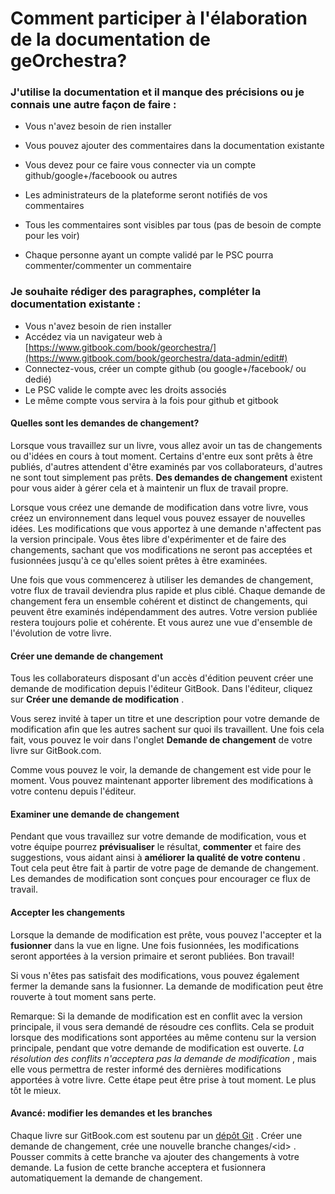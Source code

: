# Comment participer à l'élaboration de la documentation de geOrchestra?

### J'utilise la documentation et il manque des précisions ou je connais une autre façon de faire :

* Vous n'avez besoin de rien installer

* Vous pouvez ajouter des commentaires dans la documentation existante

* Vous devez pour ce faire vous connecter via un compte github/google+/faceboook ou autres 
* Les administrateurs de la plateforme seront notifiés de vos commentaires
* Tous les commentaires sont visibles par tous \(pas de besoin de compte pour les voir\)
* Chaque personne ayant un compte validé par le PSC pourra commenter/commenter un commentaire 

### Je souhaite rédiger des paragraphes, compléter la documentation existante :

* Vous n'avez besoin de rien installer 
* Accédez via un navigateur web à [https://www.gitbook.com/book/georchestra/](https://www.gitbook.com/book/georchestra/data-admin/edit#)
* Connectez-vous, créer un compte github \(ou google+/facebook/ ou dedié\) 
* Le PSC valide le compte avec les droits associés 
* Le même compte vous servira à la fois pour github et gitbook

#### Quelles sont les demandes de changement?

Lorsque vous travaillez sur un livre, vous allez avoir un tas de changements ou d'idées en cours à tout moment. Certains d'entre eux sont prêts à être publiés, d'autres attendent d'être examinés par vos collaborateurs, d'autres ne sont tout simplement pas prêts. **Des demandes de changement** existent pour vous aider à gérer cela et à maintenir un flux de travail propre.

Lorsque vous créez une demande de modification dans votre livre, vous créez un environnement dans lequel vous pouvez essayer de nouvelles idées. Les modifications que vous apportez à une demande n'affectent pas la version principale. Vous êtes libre d'expérimenter et de faire des changements, sachant que vos modifications ne seront pas acceptées et fusionnées jusqu'à ce qu'elles soient prêtes à être examinées.

Une fois que vous commencerez à utiliser les demandes de changement, votre flux de travail deviendra plus rapide et plus ciblé. Chaque demande de changement fera un ensemble cohérent et distinct de changements, qui peuvent être examinés indépendamment des autres. Votre version publiée restera toujours polie et cohérente. Et vous aurez une vue d'ensemble de l'évolution de votre livre.

#### Créer une demande de changement

Tous les collaborateurs disposant d'un accès d'édition peuvent créer une demande de modification depuis l'éditeur GitBook. Dans l'éditeur, cliquez sur **Créer une demande de modification** .

Vous serez invité à taper un titre et une description pour votre demande de modification afin que les autres sachent sur quoi ils travaillent. Une fois cela fait, vous pouvez le voir dans l'onglet **Demande de changement** de votre livre sur GitBook.com.

Comme vous pouvez le voir, la demande de changement est vide pour le moment. Vous pouvez maintenant apporter librement des modifications à votre contenu depuis l'éditeur.

#### Examiner une demande de changement

Pendant que vous travaillez sur votre demande de modification, vous et votre équipe pourrez **prévisualiser** le résultat, **commenter** et faire des suggestions, vous aidant ainsi à **améliorer la qualité de votre contenu** . Tout cela peut être fait à partir de votre page de demande de changement. Les demandes de modification sont conçues pour encourager ce flux de travail.

#### Accepter les changements

Lorsque la demande de modification est prête, vous pouvez l'accepter et la **fusionner** dans la vue en ligne. Une fois fusionnées, les modifications seront apportées à la version primaire et seront publiées. Bon travail!

Si vous n'êtes pas satisfait des modifications, vous pouvez également fermer la demande sans la fusionner. La demande de modification peut être rouverte à tout moment sans perte.

Remarque: Si la demande de modification est en conflit avec la version principale, il vous sera demandé de résoudre ces conflits. Cela se produit lorsque des modifications sont apportées au même contenu sur la version principale, pendant que votre demande de modification est ouverte. _La résolution des conflits n'acceptera pas la demande de modification_ , mais elle vous permettra de rester informé des dernières modifications apportées à votre livre. Cette étape peut être prise à tout moment. Le plus tôt le mieux.

#### Avancé: modifier les demandes et les branches

Chaque livre sur GitBook.com est soutenu par un [dépôt Git](https://translate.googleusercontent.com/translate_c?depth=1&hl=fr&ie=UTF8&prev=_t&rurl=translate.google.com&sl=en&sp=nmt4&tl=fr&u=https://help.gitbook.com/books/how-can-i-use-git.html&usg=ALkJrhgIEDdsbMhkkXpD3ZCdexkfzzvIKg) . Créer une demande de changement, crée une nouvelle branche changes/&lt;id&gt; . Pousser commits à cette branche va  ajouter des changements à votre demande. La fusion de cette branche acceptera et fusionnera automatiquement la demande de changement.


